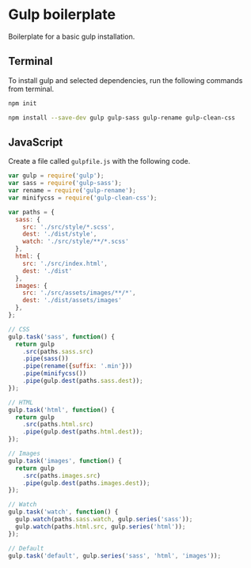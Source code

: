 # Gulp boilerplate

Boilerplate for a basic gulp installation.

## Terminal

To install gulp and selected dependencies, run the following commands from terminal.

```bash
npm init
```

```bash
npm install --save-dev gulp gulp-sass gulp-rename gulp-clean-css
```

## JavaScript

Create a file called `gulpfile.js` with the following code.

```js
var gulp = require('gulp');
var sass = require('gulp-sass');
var rename = require('gulp-rename');
var minifycss = require('gulp-clean-css');

var paths = {
  sass: {
    src: './src/style/*.scss',
    dest: './dist/style',
    watch: './src/style/**/*.scss'
  },
  html: {
    src: './src/index.html',
    dest: './dist'
  },
  images: {
    src: './src/assets/images/**/*',
    dest: './dist/assets/images'
  },
};

// CSS
gulp.task('sass', function() {
  return gulp
    .src(paths.sass.src)
    .pipe(sass())
    .pipe(rename({suffix: '.min'}))
    .pipe(minifycss())
    .pipe(gulp.dest(paths.sass.dest));
});

// HTML
gulp.task('html', function() {
  return gulp
    .src(paths.html.src)
    .pipe(gulp.dest(paths.html.dest));
});

// Images
gulp.task('images', function() {
  return gulp
    .src(paths.images.src)
    .pipe(gulp.dest(paths.images.dest));
});

// Watch
gulp.task('watch', function() {
  gulp.watch(paths.sass.watch, gulp.series('sass'));
  gulp.watch(paths.html.src, gulp.series('html'));
});

// Default
gulp.task('default', gulp.series('sass', 'html', 'images'));
```

